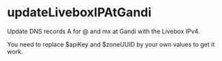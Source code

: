 # updateLiveboxIPAtGandi
Update DNS records A for @ and mx at Gandi with the Livebox IPv4.

You need to replace $apiKey and $zoneUUID by your own values to get it work.

